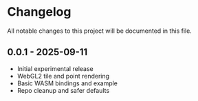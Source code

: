 # Changelog

All notable changes to this project will be documented in this file.

## 0.0.1 - 2025-09-11
- Initial experimental release
- WebGL2 tile and point rendering
- Basic WASM bindings and example
- Repo cleanup and safer defaults
